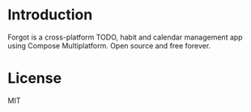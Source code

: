 # Introduction
Forgot is a cross-platform TODO, habit and calendar management app using Compose Multiplatform. Open source and free forever.

# License
MIT
